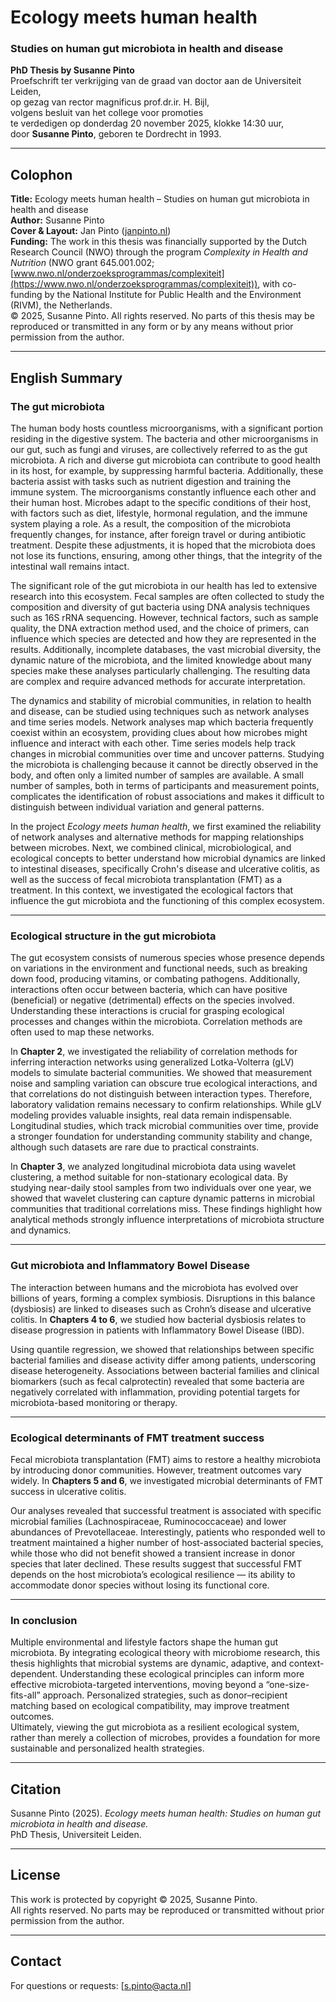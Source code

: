 # Ecology meets human health  
### Studies on human gut microbiota in health and disease  

**PhD Thesis by Susanne Pinto**  
Proefschrift ter verkrijging van de graad van doctor aan de Universiteit Leiden,  
op gezag van rector magnificus prof.dr.ir. H. Bijl,  
volgens besluit van het college voor promoties  
te verdedigen op donderdag 20 november 2025, klokke 14:30 uur,  
door **Susanne Pinto**, geboren te Dordrecht in 1993.

---

## Colophon

**Title:** Ecology meets human health – Studies on human gut microbiota in health and disease  
**Author:** Susanne Pinto  
**Cover & Layout:** Jan Pinto ([janpinto.nl](https://janpinto.nl))  
**Funding:** The work in this thesis was financially supported by the Dutch Research Council (NWO) through the program *Complexity in Health and Nutrition* (NWO grant 645.001.002; [www.nwo.nl/onderzoeksprogrammas/complexiteit](https://www.nwo.nl/onderzoeksprogrammas/complexiteit)), with co-funding by the National Institute for Public Health and the Environment (RIVM), the Netherlands.  
© 2025, Susanne Pinto. All rights reserved. No parts of this thesis may be reproduced or transmitted in any form or by any means without prior permission from the author.

---

## English Summary

### The gut microbiota
The human body hosts countless microorganisms, with a significant portion residing in the digestive system. The bacteria and other microorganisms in our gut, such as fungi and viruses, are collectively referred to as the gut microbiota. A rich and diverse gut microbiota can contribute to good health in its host, for example, by suppressing harmful bacteria. Additionally, these bacteria assist with tasks such as nutrient digestion and training the immune system. The microorganisms constantly influence each other and their human host. Microbes adapt to the specific conditions of their host, with factors such as diet, lifestyle, hormonal regulation, and the immune system playing a role. As a result, the composition of the microbiota frequently changes, for instance, after foreign travel or during antibiotic treatment. Despite these adjustments, it is hoped that the microbiota does not lose its functions, ensuring, among other things, that the integrity of the intestinal wall remains intact.

The significant role of the gut microbiota in our health has led to extensive research into this ecosystem. Fecal samples are often collected to study the composition and diversity of gut bacteria using DNA analysis techniques such as 16S rRNA sequencing. However, technical factors, such as sample quality, the DNA extraction method used, and the choice of primers, can influence which species are detected and how they are represented in the results. Additionally, incomplete databases, the vast microbial diversity, the dynamic nature of the microbiota, and the limited knowledge about many species make these analyses particularly challenging. The resulting data are complex and require advanced methods for accurate interpretation.

The dynamics and stability of microbial communities, in relation to health and disease, can be studied using techniques such as network analyses and time series models. Network analyses map which bacteria frequently coexist within an ecosystem, providing clues about how microbes might influence and interact with each other. Time series models help track changes in microbial communities over time and uncover patterns. Studying the microbiota is challenging because it cannot be directly observed in the body, and often only a limited number of samples are available. A small number of samples, both in terms of participants and measurement points, complicates the identification of robust associations and makes it difficult to distinguish between individual variation and general patterns.

In the project *Ecology meets human health*, we first examined the reliability of network analyses and alternative methods for mapping relationships between microbes. Next, we combined clinical, microbiological, and ecological concepts to better understand how microbial dynamics are linked to intestinal diseases, specifically Crohn's disease and ulcerative colitis, as well as the success of fecal microbiota transplantation (FMT) as a treatment. In this context, we investigated the ecological factors that influence the gut microbiota and the functioning of this complex ecosystem.

---

### Ecological structure in the gut microbiota
The gut ecosystem consists of numerous species whose presence depends on variations in the environment and functional needs, such as breaking down food, producing vitamins, or combating pathogens. Additionally, interactions often occur between bacteria, which can have positive (beneficial) or negative (detrimental) effects on the species involved. Understanding these interactions is crucial for grasping ecological processes and changes within the microbiota. Correlation methods are often used to map these networks.

In **Chapter 2**, we investigated the reliability of correlation methods for inferring interaction networks using generalized Lotka-Volterra (gLV) models to simulate bacterial communities. We showed that measurement noise and sampling variation can obscure true ecological interactions, and that correlations do not distinguish between interaction types. Therefore, laboratory validation remains necessary to confirm relationships. While gLV modeling provides valuable insights, real data remain indispensable. Longitudinal studies, which track microbial communities over time, provide a stronger foundation for understanding community stability and change, although such datasets are rare due to practical constraints.

In **Chapter 3**, we analyzed longitudinal microbiota data using wavelet clustering, a method suitable for non-stationary ecological data. By studying near-daily stool samples from two individuals over one year, we showed that wavelet clustering can capture dynamic patterns in microbial communities that traditional correlations miss. These findings highlight how analytical methods strongly influence interpretations of microbiota structure and dynamics.

---

### Gut microbiota and Inflammatory Bowel Disease
The interaction between humans and the microbiota has evolved over billions of years, forming a complex symbiosis. Disruptions in this balance (dysbiosis) are linked to diseases such as Crohn’s disease and ulcerative colitis. In **Chapters 4 to 6**, we studied how bacterial dysbiosis relates to disease progression in patients with Inflammatory Bowel Disease (IBD).

Using quantile regression, we showed that relationships between specific bacterial families and disease activity differ among patients, underscoring disease heterogeneity. Associations between bacterial families and clinical biomarkers (such as fecal calprotectin) revealed that some bacteria are negatively correlated with inflammation, providing potential targets for microbiota-based monitoring or therapy.

---

### Ecological determinants of FMT treatment success
Fecal microbiota transplantation (FMT) aims to restore a healthy microbiota by introducing donor communities. However, treatment outcomes vary widely. In **Chapters 5 and 6**, we investigated microbial determinants of FMT success in ulcerative colitis.

Our analyses revealed that successful treatment is associated with specific microbial families (Lachnospiraceae, Ruminococcaceae) and lower abundances of Prevotellaceae. Interestingly, patients who responded well to treatment maintained a higher number of host-associated bacterial species, while those who did not benefit showed a transient increase in donor species that later declined. These results suggest that successful FMT depends on the host microbiota’s ecological resilience — its ability to accommodate donor species without losing its functional core.

---

### In conclusion
Multiple environmental and lifestyle factors shape the human gut microbiota. By integrating ecological theory with microbiome research, this thesis highlights that microbial systems are dynamic, adaptive, and context-dependent. Understanding these ecological principles can inform more effective microbiota-targeted interventions, moving beyond a “one-size-fits-all” approach. Personalized strategies, such as donor–recipient matching based on ecological compatibility, may improve treatment outcomes.  
Ultimately, viewing the gut microbiota as a resilient ecological system, rather than merely a collection of microbes, provides a foundation for more sustainable and personalized health strategies.

---

## Citation

Susanne Pinto (2025). *Ecology meets human health: Studies on human gut microbiota in health and disease.*  
PhD Thesis, Universiteit Leiden.

---

## License

This work is protected by copyright © 2025, Susanne Pinto.  
All rights reserved. No parts may be reproduced or transmitted without prior permission from the author.

---

## Contact
For questions or requests: [s.pinto@acta.nl]
